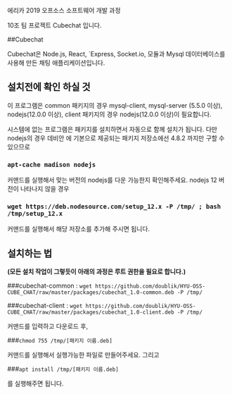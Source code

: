 에리카 2019 오프소스 소프트웨어 개발 과정

10조 팀 프로젝트 Cubechat 입니다.

##Cubechat

Cubechat은 Node.js, React, `Express, Socket.io, 모듈과 Mysql 데이터베이스를 사용해 만든 채팅 애플리케이션입니다.

## 설치전에 확인 하실 것

이 프로그램은 common 패키지의 경우 mysql-client, mysql-server (5.5.0 이상), nodejs(12.0.0 이상),
client 패키지의 경우 nodejs(12.0.0 이상)이 필요합니다.

시스템에 없는 프로그램은 패키지를 설치하면서 자동으로 함께 설치가 됩니다. 다만 nodejs의 경우 데비안 에 기본으로 제공되는 패키지 저장소에선 4.8.2 까지만 구할 수 있으므로

### `apt-cache madison nodejs`

커맨드를 실행해서 맞는 버전의 nodejs를 다운 가능한지 확인해주세요.
nodejs 12 버전이 나타나지 않을 경우

### `wget https://deb.nodesource.com/setup_12.x -P /tmp/ ; bash /tmp/setup_12.x`

커맨드를 실행해서 해당 저장소를 추가해 주시면 됩니다.

## 설치하는 법

**(모든 설치 작업이 그렇듯이 아래의 과정은 루트 권한을 필요로 합니다.)**

###cubechat-common : 
`wget https://github.com/doublik/HYU-OSS-CUBE_CHAT/raw/master/packages/cubechat_1.0-common.deb -P /tmp/`

###cubechat-client :
`wget https://github.com/doublik/HYU-OSS-CUBE_CHAT/raw/master/packages/cubechat_1.0-client.deb -P /tmp/`

커맨드를 입력하고 다운로드 후,

###`chmod 755 /tmp/[패키지 이름.deb]`

커맨드를 실행해서 실행가능한 파일로 만들어주세요. 그리고

###`apt install /tmp/[패키지 이름.deb]`

를 실행해주면 됩니다.